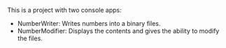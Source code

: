 This is a project with two console apps:
 - NumberWriter: Writes numbers into a binary files.
 - NumberModifier: Displays the contents and gives the ability to modify the files.